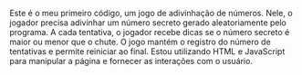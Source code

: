 Este é o meu primeiro código, um jogo de adivinhação de números. Nele, o jogador precisa adivinhar um número secreto gerado aleatoriamente pelo programa. A cada tentativa, o jogador recebe dicas se o número secreto é maior ou menor que o chute. O jogo mantém o registro do número de tentativas e permite reiniciar ao final. Estou utilizando HTML e JavaScript para manipular a página e fornecer as interações com o usuário.
